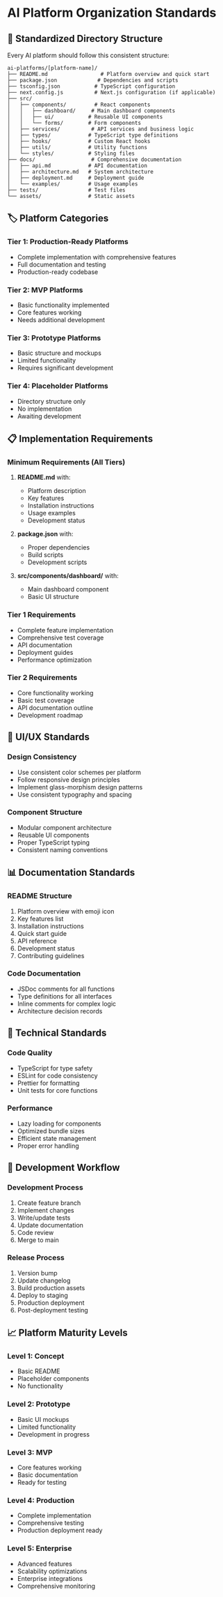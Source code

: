 # AI Platform Organization Standards

## 📁 Standardized Directory Structure

Every AI platform should follow this consistent structure:

```
ai-platforms/[platform-name]/
├── README.md                 # Platform overview and quick start
├── package.json             # Dependencies and scripts
├── tsconfig.json           # TypeScript configuration
├── next.config.js          # Next.js configuration (if applicable)
├── src/
│   ├── components/         # React components
│   │   ├── dashboard/     # Main dashboard components
│   │   ├── ui/           # Reusable UI components
│   │   └── forms/        # Form components
│   ├── services/          # API services and business logic
│   ├── types/            # TypeScript type definitions
│   ├── hooks/            # Custom React hooks
│   ├── utils/            # Utility functions
│   └── styles/           # Styling files
├── docs/                  # Comprehensive documentation
│   ├── api.md            # API documentation
│   ├── architecture.md   # System architecture
│   ├── deployment.md     # Deployment guide
│   └── examples/         # Usage examples
├── tests/                # Test files
└── assets/               # Static assets
```

## 🏷️ Platform Categories

### **Tier 1: Production-Ready Platforms**
- Complete implementation with comprehensive features
- Full documentation and testing
- Production-ready codebase

### **Tier 2: MVP Platforms**
- Basic functionality implemented
- Core features working
- Needs additional development

### **Tier 3: Prototype Platforms**
- Basic structure and mockups
- Limited functionality
- Requires significant development

### **Tier 4: Placeholder Platforms**
- Directory structure only
- No implementation
- Awaiting development

## 📋 Implementation Requirements

### **Minimum Requirements (All Tiers)**
1. **README.md** with:
   - Platform description
   - Key features
   - Installation instructions
   - Usage examples
   - Development status

2. **package.json** with:
   - Proper dependencies
   - Build scripts
   - Development scripts

3. **src/components/dashboard/** with:
   - Main dashboard component
   - Basic UI structure

### **Tier 1 Requirements**
- Complete feature implementation
- Comprehensive test coverage
- API documentation
- Deployment guides
- Performance optimization

### **Tier 2 Requirements**
- Core functionality working
- Basic test coverage
- API documentation outline
- Development roadmap

## 🎨 UI/UX Standards

### **Design Consistency**
- Use consistent color schemes per platform
- Follow responsive design principles
- Implement glass-morphism design patterns
- Use consistent typography and spacing

### **Component Structure**
- Modular component architecture
- Reusable UI components
- Proper TypeScript typing
- Consistent naming conventions

## 📊 Documentation Standards

### **README Structure**
1. Platform overview with emoji icon
2. Key features list
3. Installation instructions
4. Quick start guide
5. API reference
6. Development status
7. Contributing guidelines

### **Code Documentation**
- JSDoc comments for all functions
- Type definitions for all interfaces
- Inline comments for complex logic
- Architecture decision records

## 🔧 Technical Standards

### **Code Quality**
- TypeScript for type safety
- ESLint for code consistency
- Prettier for formatting
- Unit tests for core functions

### **Performance**
- Lazy loading for components
- Optimized bundle sizes
- Efficient state management
- Proper error handling

## 🚀 Development Workflow

### **Development Process**
1. Create feature branch
2. Implement changes
3. Write/update tests
4. Update documentation
5. Code review
6. Merge to main

### **Release Process**
1. Version bump
2. Update changelog
3. Build production assets
4. Deploy to staging
5. Production deployment
6. Post-deployment testing

## 📈 Platform Maturity Levels

### **Level 1: Concept**
- Basic README
- Placeholder components
- No functionality

### **Level 2: Prototype**
- Basic UI mockups
- Limited functionality
- Development in progress

### **Level 3: MVP**
- Core features working
- Basic documentation
- Ready for testing

### **Level 4: Production**
- Complete implementation
- Comprehensive testing
- Production deployment ready

### **Level 5: Enterprise**
- Advanced features
- Scalability optimizations
- Enterprise integrations
- Comprehensive monitoring 